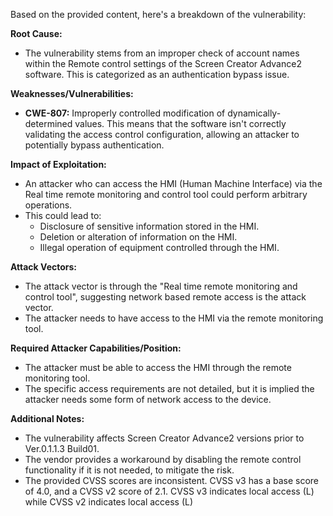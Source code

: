 Based on the provided content, here's a breakdown of the vulnerability:

**Root Cause:**
- The vulnerability stems from an improper check of account names within the Remote control settings of the Screen Creator Advance2 software. This is categorized as an authentication bypass issue.

**Weaknesses/Vulnerabilities:**
- **CWE-807:**  Improperly controlled modification of dynamically-determined values. This means that the software isn't correctly validating the access control configuration, allowing an attacker to potentially bypass authentication.

**Impact of Exploitation:**
- An attacker who can access the HMI (Human Machine Interface) via the Real time remote monitoring and control tool could perform arbitrary operations.
- This could lead to:
    - Disclosure of sensitive information stored in the HMI.
    - Deletion or alteration of information on the HMI.
    - Illegal operation of equipment controlled through the HMI.

**Attack Vectors:**
- The attack vector is through the "Real time remote monitoring and control tool", suggesting network based remote access is the attack vector.
- The attacker needs to have access to the HMI via the remote monitoring tool.

**Required Attacker Capabilities/Position:**
- The attacker must be able to access the HMI through the remote monitoring tool. 
- The specific access requirements are not detailed, but it is implied the attacker needs some form of network access to the device.

**Additional Notes:**
- The vulnerability affects Screen Creator Advance2 versions prior to Ver.0.1.1.3 Build01.
- The vendor provides a workaround by disabling the remote control functionality if it is not needed, to mitigate the risk.
- The provided CVSS scores are inconsistent. CVSS v3 has a base score of 4.0, and a CVSS v2 score of 2.1. CVSS v3 indicates local access (L) while CVSS v2 indicates local access (L)